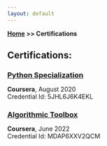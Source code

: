 ```yaml
---
layout: default
---
```

**[Home](/) >> Certifications**

## Certifications:

<h3 style="margin-bottom:2px;"><a href="https://coursera.org/verify/specialization/5JHL6J6K4EKL">Python Specialization</a></h3>
<p><b>Coursera</b>, August 2020<br>
Credential Id: 5JHL6J6K4EKL</p>

<h3 style="margin-bottom:2px;"><a href="https://coursera.org/verify/MDAP6XXV2QCM">Algorithmic Toolbox</a></h3>
<p><b>Coursera</b>, June 2022<br>
Credential Id: MDAP6XXV2QCM</p>
